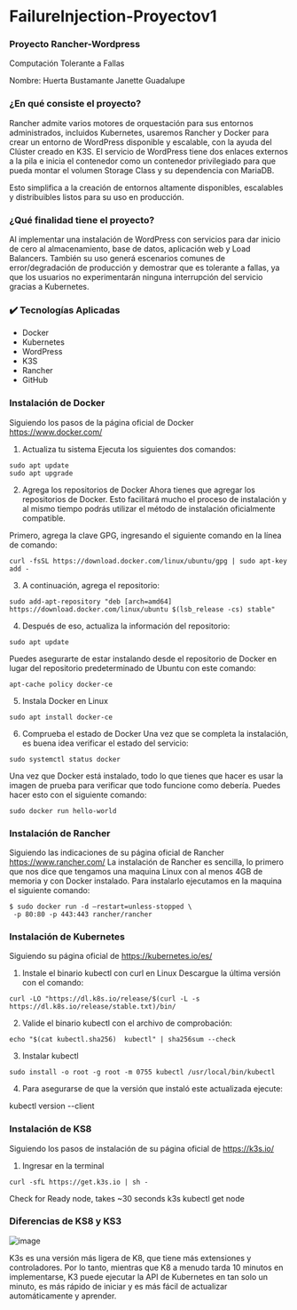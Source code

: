 # FailureInjection-Proyectov1
### Proyecto Rancher-Wordpress 
Computación Tolerante a Fallas 

Nombre: Huerta Bustamante Janette Guadalupe

### ¿En qué consiste el proyecto? 
Rancher admite varios motores de orquestación para sus entornos administrados, incluidos Kubernetes, usaremos Rancher y Docker para crear un entorno de WordPress  disponible y escalable, con la ayuda del Clúster creado en K3S. El servicio de WordPress tiene dos enlaces externos a la pila e inicia el contenedor como un contenedor privilegiado para que pueda montar el volumen Storage Class y su dependencia con MariaDB.

Esto simplifica a la creación de entornos altamente disponibles, escalables y distribuibles listos para su uso en producción.

### ¿Qué finalidad tiene el proyecto?
Al implementar una instalación de WordPress con servicios para dar inicio de cero al almacenamiento, base de datos, aplicación web y Load Balancers.
También su uso generá escenarios comunes de error/degradación de producción y demostrar que es tolerante a fallas, ya que los usuarios no experimentarán ninguna interrupción del servicio gracias a Kubernetes.

### :heavy_check_mark: Tecnologías Aplicadas
- Docker
- Kubernetes
- WordPress
- K3S
- Rancher
- GitHub

### Instalación de Docker 
Siguiendo los pasos de la página oficial de Docker https://www.docker.com/
1. Actualiza tu sistema
Ejecuta los siguientes dos comandos:
```
sudo apt update
sudo apt upgrade
```

2. Agrega los repositorios de Docker
Ahora tienes que agregar los repositorios de Docker. Esto facilitará mucho el proceso de instalación y al mismo tiempo podrás utilizar el método de instalación oficialmente compatible.

Primero, agrega la clave GPG, ingresando el siguiente comando en la línea de comando:
```
curl -fsSL https://download.docker.com/linux/ubuntu/gpg | sudo apt-key add -
```
3. A continuación, agrega el repositorio:
```
sudo add-apt-repository "deb [arch=amd64] https://download.docker.com/linux/ubuntu $(lsb_release -cs) stable"
```
4. Después de eso, actualiza la información del repositorio:
```
sudo apt update
```
Puedes asegurarte de estar instalando desde el repositorio de Docker en lugar del repositorio predeterminado de Ubuntu con este comando:
```
apt-cache policy docker-ce
```

5. Instala Docker en Linux
```
sudo apt install docker-ce
```
6. Comprueba el estado de Docker
Una vez que se completa la instalación, es buena idea verificar el estado del servicio:
```
sudo systemctl status docker
```

Una vez que Docker está instalado, todo lo que tienes que hacer es usar la imagen de prueba para verificar que todo funcione como debería. Puedes hacer esto con el siguiente comando:
```
sudo docker run hello-world
```

### Instalación de Rancher 
Siguiendo las indicaciones de su página oficial de Rancher https://www.rancher.com/
La instalación de Rancher es sencilla, lo primero que nos dice que tengamos una maquina Linux con al menos 4GB de memoria y con Docker instalado.
Para instalarlo ejecutamos en la maquina el siguiente comando:

```
$ sudo docker run -d –restart=unless-stopped \
 -p 80:80 -p 443:443 rancher/rancher
```
### Instalación de Kubernetes
Siguiendo su página oficial de https://kubernetes.io/es/

1. Instale el binario kubectl con curl en Linux
Descargue la última versión con el comando:
```
curl -LO "https://dl.k8s.io/release/$(curl -L -s https://dl.k8s.io/release/stable.txt)/bin/
```
2. Valide el binario kubectl con el archivo de comprobación:
```
echo "$(cat kubectl.sha256)  kubectl" | sha256sum --check
```
3. Instalar kubectl
```
sudo install -o root -g root -m 0755 kubectl /usr/local/bin/kubectl
```
4. Para asegurarse de que la versión que instaló este actualizada ejecute:

kubectl version --client

### Instalación de KS8
Siguiendo los pasos de instalación de su página oficial de https://k3s.io/

1. Ingresar en la terminal 
```
curl -sfL https://get.k3s.io | sh - 
```
Check for Ready node, takes ~30 seconds 
k3s kubectl get node 

### Diferencias de KS8 y KS3

![image](https://user-images.githubusercontent.com/70995323/205823585-4524c47a-cfd3-4f48-95f6-cda0eddc4f8c.png)

K3s es una versión más ligera de K8, que tiene más extensiones y controladores. Por lo tanto, mientras que K8 a menudo tarda 10 minutos en implementarse, K3 puede ejecutar la API de Kubernetes en tan solo un minuto, es más rápido de iniciar y es más fácil de actualizar automáticamente y aprender.

